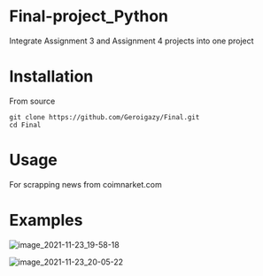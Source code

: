 # Final-project_Python

Integrate Assignment 3 and Assignment 4 projects into one project

# Installation

From source

```
git clone https://github.com/Geroigazy/Final.git
cd Final
```

# Usage

For scrapping news from coimnarket.com

# Examples

![image_2021-11-23_19-58-18](https://user-images.githubusercontent.com/80098706/143217794-4dbdbe8a-0eb8-4747-9b1b-1dd7eb452337.png)


![image_2021-11-23_20-05-22](https://user-images.githubusercontent.com/80098706/143217766-e984a050-ebea-4880-85d8-ea484f4dcc89.png)
